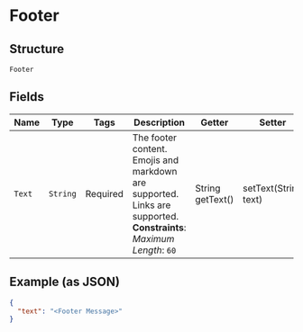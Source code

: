 
# Footer

## Structure

`Footer`

## Fields

| Name | Type | Tags | Description | Getter | Setter |
|  --- | --- | --- | --- | --- | --- |
| `Text` | `String` | Required | The footer content. Emojis and markdown are supported. Links are supported.<br>**Constraints**: *Maximum Length*: `60` | String getText() | setText(String text) |

## Example (as JSON)

```json
{
  "text": "<Footer Message>"
}
```


